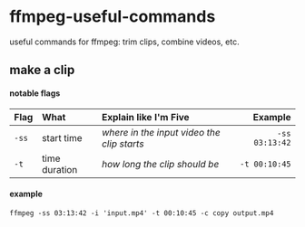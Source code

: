 # ffmpeg-useful-commands
useful commands for ffmpeg: trim clips, combine videos, etc.

## make a clip

#### notable flags

| Flag | What | Explain like I'm Five | Example |
| :------ | :---------- | :---------- | --------: |
| `-ss` | start time | _where in the input video the clip starts_ | `-ss 03:13:42` |
| `-t` | time duration | _how long the clip should be_ | `-t 00:10:45` |

#### example
`ffmpeg -ss 03:13:42 -i 'input.mp4' -t 00:10:45 -c copy output.mp4`

